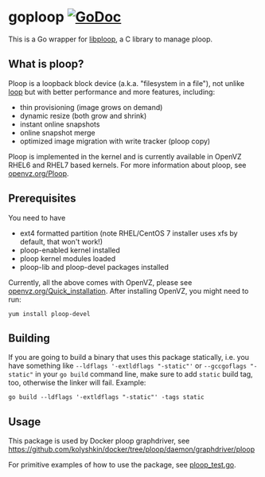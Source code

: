 # goploop [![GoDoc](https://godoc.org/github.com/kolyshkin/goploop?status.png)](https://godoc.org/github.com/kolyshkin/goploop)

This is a Go wrapper for [libploop](https://github.com/kolyshkin/ploop/tree/master/lib),
a C library to manage ploop.

## What is ploop?

Ploop is a loopback block device (a.k.a. "filesystem in a file"), not unlike [loop](https://en.wikipedia.org/wiki/Loop_device) but with better performance
and more features, including:

* thin provisioning (image grows on demand)
* dynamic resize (both grow and shrink)
* instant online snapshots
* online snapshot merge
* optimized image migration with write tracker (ploop copy)

Ploop is implemented in the kernel and is currently available in OpenVZ RHEL6 and RHEL7 based kernels. For more information about ploop, see [openvz.org/Ploop](https://openvz.org/Ploop).

## Prerequisites

You need to have
* ext4 formatted partition (note RHEL/CentOS 7 installer uses xfs by default, that won't work!)
* ploop-enabled kernel installed
* ploop kernel modules loaded
* ploop-lib and ploop-devel packages installed

Currently, all the above comes with OpenVZ, please see [openvz.org/Quick_installation](https://openvz.org/Quick_installation).
After installing OpenVZ, you might need to run:

    yum install ploop-devel

## Building

If you are going to build a binary that uses this package statically,
i.e. you have something like `--ldflags '-extldflags "-static"'` or
`--gccgoflags "-static"` in your `go build` command line, make sure
to add `static` build tag, too, otherwise the linker will fail.
Example:

    go build --ldflags '-extldflags "-static"' -tags static

## Usage

This package is used by Docker ploop graphdriver, see https://github.com/kolyshkin/docker/tree/ploop/daemon/graphdriver/ploop

For primitive examples of how to use the package, see [ploop_test.go](ploop_test.go).
